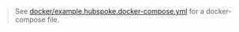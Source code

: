 > See [docker/example.hubspoke.docker-compose.yml](https://github.com/AnalogJ/scrutiny/blob/master/docker/example.hubspoke.docker-compose.yml) for a docker-compose file.
